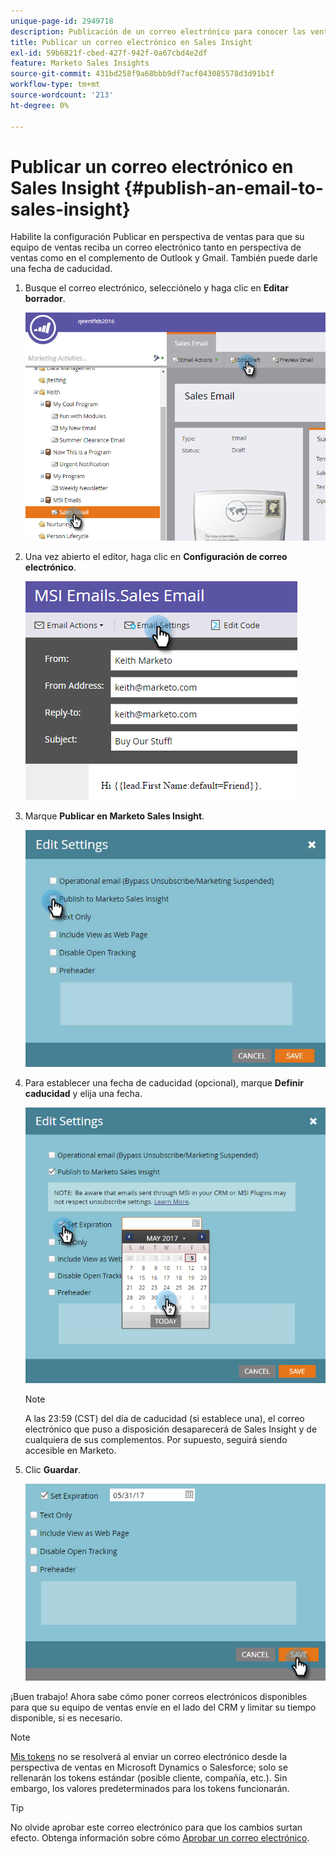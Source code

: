 ```yaml
---
unique-page-id: 2949718
description: Publicación de un correo electrónico para conocer las ventas - Documentos de Marketo - Documentación del producto
title: Publicar un correo electrónico en Sales Insight
exl-id: 59b6821f-cbed-427f-942f-0a67cbd4e2df
feature: Marketo Sales Insights
source-git-commit: 431bd258f9a68bbb9df7acf043085578d3d91b1f
workflow-type: tm+mt
source-wordcount: '213'
ht-degree: 0%

---
```


# Publicar un correo electrónico en Sales Insight {#publish-an-email-to-sales-insight}

Habilite la configuración Publicar en perspectiva de ventas para que su equipo de ventas reciba un correo electrónico tanto en perspectiva de ventas como en el complemento de Outlook y Gmail. También puede darle una fecha de caducidad.

1. Busque el correo electrónico, selecciónelo y haga clic en **Editar borrador**.

   ![](assets/one.png)

1. Una vez abierto el editor, haga clic en **Configuración de correo electrónico**.

   ![](assets/two.png)

1. Marque **Publicar en Marketo Sales Insight**.

   ![](assets/three.png)

1. Para establecer una fecha de caducidad (opcional), marque **Definir caducidad** y elija una fecha.

   ![](assets/four.png)

   >[!NOTE]
   >
   >A las 23:59 (CST) del día de caducidad (si establece una), el correo electrónico que puso a disposición desaparecerá de Sales Insight y de cualquiera de sus complementos. Por supuesto, seguirá siendo accesible en Marketo.

1. Clic **Guardar**.

   ![](assets/five.png)

¡Buen trabajo! Ahora sabe cómo poner correos electrónicos disponibles para que su equipo de ventas envíe en el lado del CRM y limitar su tiempo disponible, si es necesario.

>[!NOTE]
>
>[Mis tokens](/help/marketo/product-docs/core-marketo-concepts/programs/tokens/understanding-my-tokens-in-a-program.md) no se resolverá al enviar un correo electrónico desde la perspectiva de ventas en Microsoft Dynamics o Salesforce; solo se rellenarán los tokens estándar (posible cliente, compañía, etc.). Sin embargo, los valores predeterminados para los tokens funcionarán.

>[!TIP]
>
>No olvide aprobar este correo electrónico para que los cambios surtan efecto. Obtenga información sobre cómo [Aprobar un correo electrónico](/help/marketo/product-docs/email-marketing/general/creating-an-email/approve-an-email.md).
